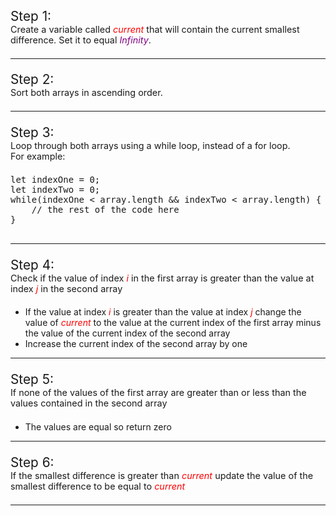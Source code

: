 <div>
    <p style="font-size:1.3rem">Step 1:<br>
        <span style="font-size: 0.9rem">
            Create a variable called <i style="color: red">current</i> that will contain
            the current smallest difference. Set it to equal <i style="color: purple">Infinity</i>.
        </span>
    </p>
</div>
<hr />
<div>
    <p style="font-size:1.3rem">Step 2:<br>
        <span style="font-size: 0.9rem">
            Sort both arrays in ascending order.
        </span>
    </p>
</div>
<hr />

<div>
    <p style="font-size:1.3rem">Step 3:<br>
        <span style="font-size: 0.9rem">
            Loop through both arrays using a while loop, instead of a for loop.
            <br/>
            For example:
    </span>
            <pre>
let indexOne = 0;
let indexTwo = 0;
while(indexOne < array.length && indexTwo < array.length) {
    // the rest of the code here
}
            </pre>
</div>
<hr />

<div>
    <p style="font-size:1.3rem">Step 4:<br>
        <span style="font-size: 0.9rem">
            Check if the value of index <i style="color:red">i</i> in the first array is greater than the value at index
<i style="color:red">j</i>
            in the second array
        </span>
    </p>
    <ul>
        <li>If the value at index <i style="color:red">i</i> is greater than the value at index 
            <i style="color:red">j</i> change the value of <i style="color:red">current</i> to the value at the current
            index of the first array minus the value of the current index of the second array</li>       
        <li>Increase the current index of the second array by one</li>
    </ul>
</div>
<hr />

<div>
    <p style="font-size:1.3rem">Step 5:<br>
        <span style="font-size: 0.9rem">
            If none of the values of the first array are greater than or less than the values contained in the second 
            array
        </span>
    </p>
    <ul>
        <li>The values are equal so return zero</li>
    </ul>
</div>
<hr />

<div>
    <p style="font-size:1.3rem">Step 6:<br>
        <span style="font-size: 0.9rem">
            If the smallest difference is greater than <i style="color:red">current</i> update the value of the smallest difference to be 
            equal to <i style="color:red">current</i>
        </span>
    </p>
</div>
<hr />